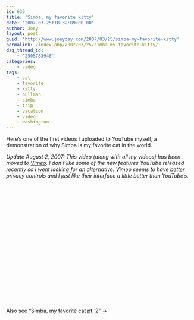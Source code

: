 ```yaml
---
id: 636
title: 'Simba, my favorite kitty'
date: '2007-03-25T18:32:09+00:00'
author: Joey
layout: post
guid: 'http://www.joeyday.com/2007/03/25/simba-my-favorite-kitty'
permalink: /index.php/2007/03/25/simba-my-favorite-kitty/
dsq_thread_id:
    - '2505783946'
categories:
    - video
tags:
    - cat
    - favorite
    - kitty
    - pullman
    - simba
    - trip
    - vacation
    - video
    - washington
---
```


Here’s one of the first videos I uploaded to YouTube myself, a demonstration of why Simba is my favorite cat in the world.

*Update August 2, 2007: This video (along with all my videos) has been moved to [Vimeo](http://www.vimeo.com/joeyday). I don’t like some of the new features YouTube released recently so I went looking for an alternative. Vimeo seems to have better privacy controls and I just like their interface a little better than YouTube’s.*

<object height="319" width="425"><param name="allowfullscreen" value="true"></param><param name="allowscriptaccess" value="always"></param><param name="movie" value="http://vimeo.com/moogaloop.swf?clip_id=258953&server=vimeo.com&show_title=1&show_byline=1&show_portrait=0&color=00ADEF&fullscreen=1"></param><embed allowfullscreen="true" allowscriptaccess="always" height="319" src="http://vimeo.com/moogaloop.swf?clip_id=258953&server=vimeo.com&show_title=1&show_byline=1&show_portrait=0&color=00ADEF&fullscreen=1" type="application/x-shockwave-flash" width="425"></embed></object>

[Also see “Simba, my favorite cat pt. 2” →](http://vimeo.com/259003)